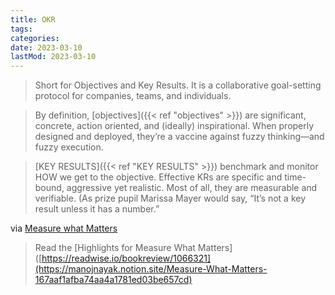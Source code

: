 ```yaml
---
title: OKR
tags:
categories:
date: 2023-03-10
lastMod: 2023-03-10
---
```

> Short for Objectives and Key Results. It is a collaborative goal-setting protocol for companies, teams, and individuals.

> By definition, [objectives]({{< ref "objectives" >}}) are significant, concrete, action oriented, and (ideally) inspirational. When properly designed and deployed, they’re a vaccine against fuzzy thinking—and fuzzy execution.

> [KEY RESULTS]({{< ref "KEY RESULTS" >}}) benchmark and monitor HOW we get to the objective. Effective KRs are specific and time-bound, aggressive yet realistic. Most of all, they are measurable and verifiable. (As prize pupil Marissa Mayer would say, “It’s not a key result unless it has a number.”

via [Measure what Matters](http://play.google.com/books/reader?id=SIJpswEACAAJ)

> Read the [Highlights for Measure What Matters]([https://readwise.io/bookreview/1066321](https://manojnayak.notion.site/Measure-What-Matters-167aaf1afba74aa4a1781ed03be657cd)


